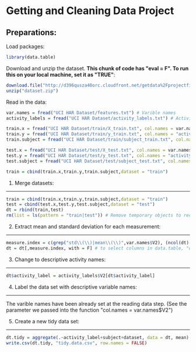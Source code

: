 Getting and Cleaning Data Project
=================================
Preparations:
------------------
Load packages:

```r
library(data.table)
```

Download and unzip the dataset. **This chunk of code has "eval = F". To run this on your local machine, set it as "TRUE"**:

```r
download.file("http://d396qusza40orc.cloudfront.net/getdata%2Fprojectfiles%2FUCI%20HAR%20Dataset.zip", "dataset.zip")
unzip("dataset.zip")
```

Read in the data:

```r
var.names = fread("UCI HAR Dataset/features.txt") # Varible names
activity_labels = fread("UCI HAR Dataset/activity_labels.txt") # Activity names

train.x = fread("UCI HAR Dataset/train/X_train.txt", col.names = var.names$V2)
train.y = fread("UCI HAR Dataset/train/y_train.txt", col.names = "activity_label")
train.subject = fread("UCI HAR Dataset/train/subject_train.txt", col.names = "subject")

test.x = fread("UCI HAR Dataset/test/X_test.txt", col.names = var.names$V2)
test.y = fread("UCI HAR Dataset/test/y_test.txt", col.names = "activity_label")
test.subject = fread("UCI HAR Dataset/test/subject_test.txt", col.names = "subject")

train = cbind(train.x,train.y,train.subject,dataset = "train")
```

1. Merge datasets:
---------------

```r
train = cbind(train.x,train.y,train.subject,dataset = "train")
test = cbind(test.x,test.y,test.subject,dataset = "test")
dt = rbind(train,test)
rm(list = ls(pattern = "train|test")) # Remove temporary objects to recycle some memory
```

2. Extract mean and standard deviation for each measurement:
-------------------

```r
measure.index = c(grep("std\\(\\)|mean\\(\\)",var.names$V2), (ncol(dt)-2):ncol(dt)) # The index of extracted value and also the augmented varibles.
dt = dt[,measure.index, with = F] # to select columns in data.table, "with = FALSE" is needed.
```

3. Change to descriptive activity names:
----------------

```r
dt$activity_label = activity_labels$V2[dt$activity_label]
```

4. Label the data set with descriptive variable names:
----------------
The varible names have been already set at the reading data step. (See the parameter we passed into the function "col.names = var.names$V2")

5. Create a new tidy data set:
---------------

```r
dt.tidy = aggregate(.~activity_label+subject+dataset, data = dt, mean)
write.csv(dt.tidy, "tidy.data.csv", row.names = FALSE)
```


